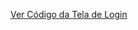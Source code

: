 [Ver Código da Tela de Login](https://github.com/KaikyLagares/KaikyCode/tree/fee2ef6a3f8d01f7b93193fb1cdb7e0f4ff28b80/TelaLogin)

